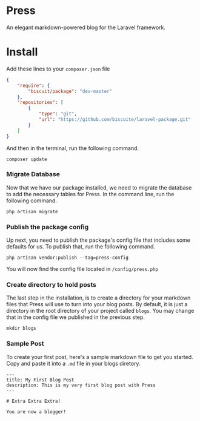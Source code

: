 # Press
An elegant markdown-powered blog for the Laravel framework.

# Install

Add these lines to your `composer.json` file

```json
{
    "require": {
        "biscuit/package": "dev-master"
    },
    "repositories": [
        {
            "type": "git",
            "url": "https://github.com/biscuite/laravel-package.git"
        }
    ]
}
```

And then in the terminal, run the following command.

`composer update`

### Migrate Database

Now that we have our package installed, we need to migrate the database to add the necessary tables for Press. In the command line, run the following command.

`php artisan migrate`

### Publish the package config

Up next, you need to publish the package's config file that includes some defaults for us. To publish that, run the following command.

`php artisan vendor:publish --tag=press-config`

You will now find the config file located in `/config/press.php`

### Create directory to hold posts

The last step in the installation, is to create a directory for your markdown files that Press will use to turn into your blog posts. By default, it is just a directory in the root directory of your project called `blogs`. You may change that in the config file we published in the previous step.

`mkdir blogs`

### Sample Post

To create your first post, here's a sample markdown file to get you started. Copy and paste it into a `.md` file in your blogs diretory.

```
---
title: My First Blog Post
description: This is my very first blog post with Press
---

# Extra Extra Extra!

You are now a blogger!
```
